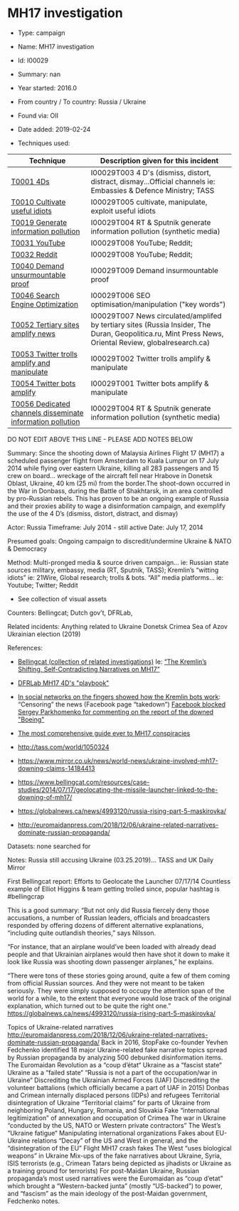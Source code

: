 # MH17 investigation

* Type: campaign

* Name: MH17 investigation

* Id: I00029

* Summary: nan

* Year started: 2016.0

* From country / To country: Russia / Ukraine

* Found via: OII

* Date added: 2019-02-24

* Techniques used: 

| Technique | Description given for this incident |
| --------- | ------------------------- |
| [T0001 4Ds](../techniques/T0001.md) | I00029T003 4 D's (dismiss, distort, distract, dismay...Official channels ie: Embassies & Defence Ministry; TASS |
| [T0010 Cultivate useful idiots](../techniques/T0010.md) | I00029T005 cultivate, manipulate, exploit useful idiots |
| [T0019 Generate information pollution](../techniques/T0019.md) | I00029T004 RT & Sputnik generate information pollution (synthetic media) |
| [T0031 YouTube](../techniques/T0031.md) | I00029T008 YouTube; Reddit;  |
| [T0032 Reddit](../techniques/T0032.md) | I00029T008 YouTube; Reddit;  |
| [T0040 Demand unsurmountable proof](../techniques/T0040.md) | I00029T009 Demand insurmountable proof |
| [T0046 Search Engine Optimization](../techniques/T0046.md) | I00029T006 SEO optimisation/manipulation ("key words") |
| [T0052 Tertiary sites amplify news](../techniques/T0052.md) | I00029T007 News circulated/amplifed by tertiary sites (Russia Insider, The Duran, Geopolitica.ru, Mint Press News, Oriental Review, globalresearch.ca) |
| [T0053 Twitter trolls amplify and manipulate](../techniques/T0053.md) | I00029T002 Twitter trolls amplify & manipulate |
| [T0054 Twitter bots amplify](../techniques/T0054.md) | I00029T001 Twitter bots amplify & manipulate |
| [T0056 Dedicated channels disseminate information pollution](../techniques/T0056.md) | I00029T004 RT & Sputnik generate information pollution (synthetic media) |

DO NOT EDIT ABOVE THIS LINE - PLEASE ADD NOTES BELOW


Summary: Since the shooting down of Malaysia Airlines Flight 17 (MH17) a scheduled passenger flight from Amsterdam to Kuala Lumpur on 17 July 2014 while flying over eastern Ukraine, killing all 283 passengers and 15 crew on board… wreckage of the aircraft fell near Hrabove in Donetsk Oblast, Ukraine, 40 km (25 mi) from the border.The shoot-down occurred in the War in Donbass, during the Battle of Shakhtarsk, in an area controlled by pro-Russian rebels. This has proven to be an ongoing example of Russia and their proxies ability to wage a disinformation campaign, and exemplify the use of the 4 D’s (dismiss, distort, distract, and dismay) 

Actor: Russia 
Timeframe: July 2014 - still active
Date: July 17, 2014

Presumed goals: Ongoing campaign to discredit/undermine Ukraine & NATO & Democracy

Method: Multi-pronged media & source driven campaign… ie: Russian state sources military, embassy, media (RT, Sputnik, TASS); Kremlin’s “witting idiots” ie: 21Wire, Global research; trolls & bots. “All” media platforms… ie: Youtube; Twitter; Reddit
* See collection of visual assets 

Counters: Bellingcat; Dutch gov’t, DFRLab, 

Related incidents: Anything related to Ukraine
Donetsk
Crimea
Sea of Azov
Ukrainian election (2019)

References:

* [Bellingcat (collection of related investigations)](https://www.bellingcat.com/?s=MH17) 
Ie: [“The Kremlin’s Shifting, Self-Contradicting Narratives on MH17”](https://www.bellingcat.com/news/uk-and-europe/2018/01/05/kremlins-shifting-self-contradicting-narratives-mh17/)

* [DFRLab MH17 4D's "playbook"](https://medium.com/dfrlab/putinatwar-dismissing-mh17-8268d2968b9) 
* [In social networks on the fingers showed how the Kremlin bots work](https://news.online.ua/754036/v-sotssetyah-na-paltsah-pokazali-kak-rabotayut-boty-kremlya-opublikovany-foto/):
“Censoring” the news (Facebook page “takedown”) [Facebook blocked Sergey Parkhomenko for commenting on the report of the downed "Boeing"](https://www.novayagazeta.ru/news/2015/05/07/112052-facebook-zablokiroval-sergeya-parhomenko-za-kommentariy-doklada-o-sbitom-171-boinge-187%20)
* [The most comprehensive guide ever to MH17 conspiracies](http://euromaidanpress.com/2015/10/14/confuse-and-obfuscate-the-most-comprehensive-guide-ever-to-mh17-conspiracies/)

* http://tass.com/world/1050324
* https://www.mirror.co.uk/news/world-news/ukraine-involved-mh17-downing-claims-14184413
* https://www.bellingcat.com/resources/case-studies/2014/07/17/geolocating-the-missile-launcher-linked-to-the-downing-of-mh17/
* https://globalnews.ca/news/4993120/russia-rising-part-5-maskirovka/
* http://euromaidanpress.com/2018/12/06/ukraine-related-narratives-dominate-russian-propaganda/

Datasets: none searched for

Notes:
Russia still accusing Ukraine (03.25.2019)... TASS and UK Daily Mirror 

First Bellingcat report: Efforts to Geolocate the Launcher 07/17/14
Countless example of Elliot Higgins & team getting trolled since, popular hashtag is #bellingcrap

This is a good summary: 
“But not only did Russia fiercely deny those accusations, a number of Russian leaders, officials and broadcasters responded by offering dozens of different alternative explanations, “including quite outlandish theories,” says Nilsson.

“For instance, that an airplane would’ve been loaded with already dead people and that Ukrainian airplanes would then have shot it down to make it look like Russia was shooting down passenger airplanes,” he explains.

“There were tons of these stories going around, quite a few of them coming from official Russian sources. And they were not meant to be taken seriously. They were simply supposed to occupy the attention span of the world for a while, to the extent that everyone would lose track of the original explanation, which turned out to be quite the right one.” https://globalnews.ca/news/4993120/russia-rising-part-5-maskirovka/

Topics of Ukraine-related narratives
http://euromaidanpress.com/2018/12/06/ukraine-related-narratives-dominate-russian-propaganda/
Back in 2016, StopFake co-founder Yevhen Fedchenko identified 18 major Ukraine-related fake narrative topics spread by Russian propaganda by analyzing 500 debunked disinformation items.
The Euromaidan Revolution as a “coup d’état“
Ukraine as a “fascist state“
Ukraine as a “failed state“
“Russia is not a part of the occupation/war in Ukraine“
Discrediting the Ukrainian Armed Forces (UAF)
Discrediting the volunteer battalions (which officially became a part of UAF in 2015)
Donbas and Crimean internally displaced persons (IDPs) and refugees
Territorial disintegration of Ukraine
“Territorial claims” for parts of Ukraine from neighboring Poland, Hungary, Romania, and Slovakia
Fake “international legitimization” of annexation and occupation of Crimea
The war in Ukraine “conducted by the US, NATO or Western private contractors”
The West’s “Ukraine fatigue“
Manipulating international organizations
Fakes about EU-Ukraine relations
“Decay” of the US and West in general, and the “disintegration of the EU”
Flight MH17 crash fakes
The West “uses biological weapons” in Ukraine
Mix-ups of the fake narratives about Ukraine, Syria, ISIS terrorists (e.g., Crimean Tatars being depicted as jihadists or Ukraine as a training ground for terrorists)
For post-Maidan Ukraine, Russian propaganda’s most used narratives were the Euromaidan as “coup d’etat” which brought a “Western-backed junta” (mostly “US-backed”) to power, and “fascism” as the main ideology of the post-Maidan government, Fedchenko notes.

